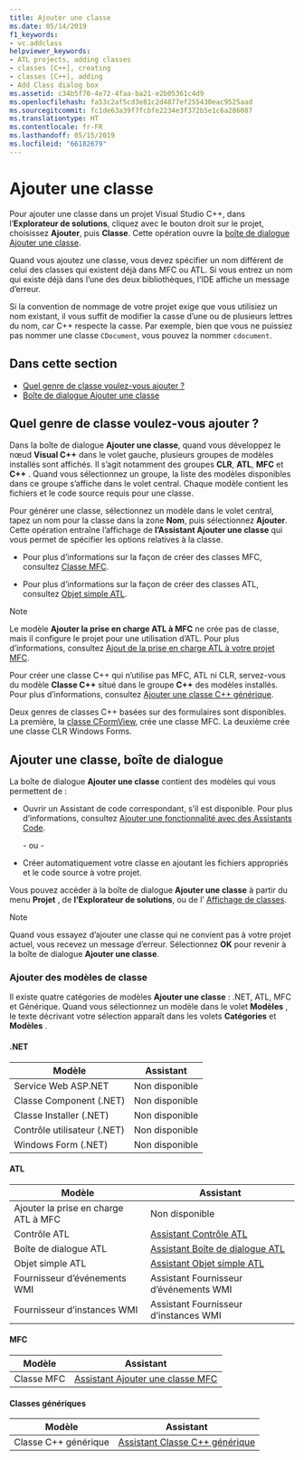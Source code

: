 ```yaml
---
title: Ajouter une classe
ms.date: 05/14/2019
f1_keywords:
- vc.addclass
helpviewer_keywords:
- ATL projects, adding classes
- classes [C++], creating
- classes [C++], adding
- Add Class dialog box
ms.assetid: c34b5f70-4e72-4faa-ba21-e2b05361c4d9
ms.openlocfilehash: fa53c2af5cd3e81c2d4877ef255430eac9525aad
ms.sourcegitcommit: fc1de63a39f7fcbfe2234e3f372b5e1c6a286087
ms.translationtype: HT
ms.contentlocale: fr-FR
ms.lasthandoff: 05/15/2019
ms.locfileid: "66182679"
---
```

# <a name="add-a-class"></a>Ajouter une classe

Pour ajouter une classe dans un projet Visual Studio C++, dans l’**Explorateur de solutions**, cliquez avec le bouton droit sur le projet, choisissez **Ajouter**, puis **Classe**. Cette opération ouvre la [boîte de dialogue Ajouter une classe](#add-class-dialog-box).

Quand vous ajoutez une classe, vous devez spécifier un nom différent de celui des classes qui existent déjà dans MFC ou ATL. Si vous entrez un nom qui existe déjà dans l’une des deux bibliothèques, l’IDE affiche un message d’erreur.

Si la convention de nommage de votre projet exige que vous utilisiez un nom existant, il vous suffit de modifier la casse d’une ou de plusieurs lettres du nom, car C++ respecte la casse. Par exemple, bien que vous ne puissiez pas nommer une classe `CDocument`, vous pouvez la nommer `cdocument`.

## <a name="in-this-section"></a>Dans cette section

- [Quel genre de classe voulez-vous ajouter ?](#what-kind-of-class-do-you-want-to-add)
- [Boîte de dialogue Ajouter une classe](#add-class-dialog-box)

## <a name="what-kind-of-class-do-you-want-to-add"></a>Quel genre de classe voulez-vous ajouter ?

Dans la boîte de dialogue **Ajouter une classe**, quand vous développez le nœud **Visual C++** dans le volet gauche, plusieurs groupes de modèles installés sont affichés. Il s’agit notamment des groupes **CLR**, **ATL**, **MFC** et **C++** . Quand vous sélectionnez un groupe, la liste des modèles disponibles dans ce groupe s’affiche dans le volet central. Chaque modèle contient les fichiers et le code source requis pour une classe.

Pour générer une classe, sélectionnez un modèle dans le volet central, tapez un nom pour la classe dans la zone **Nom**, puis sélectionnez **Ajouter**. Cette opération entraîne l’affichage de **l’Assistant Ajouter une classe** qui vous permet de spécifier les options relatives à la classe.

- Pour plus d’informations sur la façon de créer des classes MFC, consultez [Classe MFC](../mfc/reference/adding-an-mfc-class.md).

- Pour plus d’informations sur la façon de créer des classes ATL, consultez [Objet simple ATL](../atl/reference/adding-an-atl-simple-object.md).

> [!NOTE]
> Le modèle **Ajouter la prise en charge ATL à MFC** ne crée pas de classe, mais il configure le projet pour une utilisation d’ATL. Pour plus d’informations, consultez [Ajout de la prise en charge ATL à votre projet MFC](../mfc/reference/adding-atl-support-to-your-mfc-project.md).

Pour créer une classe C++ qui n’utilise pas MFC, ATL ni CLR, servez-vous du modèle **Classe C++** situé dans le groupe **C++** des modèles installés. Pour plus d’informations, consultez [Ajouter une classe C++ générique](../ide/adding-a-generic-cpp-class.md).

Deux genres de classes C++ basées sur des formulaires sont disponibles. La première, la [classe CFormView](../mfc/reference/cformview-class.md), crée une classe MFC. La deuxième crée une classe CLR Windows Forms.

## <a name="add-class-dialog-box"></a>Ajouter une classe, boîte de dialogue

La boîte de dialogue **Ajouter une classe** contient des modèles qui vous permettent de :

- Ouvrir un Assistant de code correspondant, s’il est disponible. Pour plus d’informations, consultez [Ajouter une fonctionnalité avec des Assistants Code](../ide/adding-functionality-with-code-wizards-cpp.md).

   \- ou -

- Créer automatiquement votre classe en ajoutant les fichiers appropriés et le code source à votre projet.

Vous pouvez accéder à la boîte de dialogue **Ajouter une classe** à partir du menu **Projet** , de **l’Explorateur de solutions**, ou de l’ [Affichage de classes](/visualstudio/ide/viewing-the-structure-of-code).

> [!NOTE]
> Quand vous essayez d’ajouter une classe qui ne convient pas à votre projet actuel, vous recevez un message d’erreur. Sélectionnez **OK** pour revenir à la boîte de dialogue **Ajouter une classe**.

### <a name="add-class-templates"></a>Ajouter des modèles de classe

Il existe quatre catégories de modèles **Ajouter une classe** : .NET, ATL, MFC et Générique. Quand vous sélectionnez un modèle dans le volet **Modèles** , le texte décrivant votre sélection apparaît dans les volets **Catégories** et **Modèles** .

#### <a name="net"></a>.NET

|Modèle|Assistant|
|--------------|------------|
|Service Web ASP.NET|Non disponible|
|Classe Component (.NET)|Non disponible|
|Classe Installer (.NET)|Non disponible|
|Contrôle utilisateur (.NET)|Non disponible|
|Windows Form (.NET)|Non disponible|

#### <a name="atl"></a>ATL

|Modèle|Assistant|
|--------------|------------|
|Ajouter la prise en charge ATL à MFC|Non disponible|
|Contrôle ATL|[Assistant Contrôle ATL](../atl/reference/atl-control-wizard.md)|
|Boîte de dialogue ATL|[Assistant Boîte de dialogue ATL](../atl/reference/atl-dialog-wizard.md)|
|Objet simple ATL|[Assistant Objet simple ATL](../atl/reference/atl-simple-object-wizard.md)|
|Fournisseur d’événements WMI|Assistant Fournisseur d’événements WMI|
|Fournisseur d’instances WMI|Assistant Fournisseur d’instances WMI|

#### <a name="mfc"></a>MFC

|Modèle|Assistant|
|--------------|------------|
|Classe MFC|[Assistant Ajouter une classe MFC](../mfc/reference/mfc-add-class-wizard.md)|

#### <a name="generic-classes"></a>Classes génériques

|Modèle|Assistant|
|--------------|------------|
|Classe C++ générique|[Assistant Classe C++ générique](../ide/generic-cpp-class-wizard.md)|
